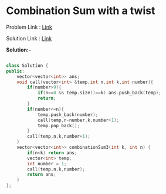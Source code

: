 # Combination Sum with a twist

Problem Link : [Link](https://leetcode.com/problems/combination-sum-iii/description/)

Solution Link : [Link](https://leetcode.com/problems/combination-sum-iii/submissions/871174721/)

**Solution:-**
```C++

class Solution {
public:
    vector<vector<int>> ans;
    void call(vector<int> &temp,int n,int k,int number){
        if(number>9){
            if(n==0 && temp.size()==k) ans.push_back(temp);
            return;
        }
        if(number<=n){
            temp.push_back(number);
            call(temp,n-number,k,number+1);
            temp.pop_back();
        }
        call(temp,n,k,number+1);
    }
    vector<vector<int>> combinationSum3(int k, int n) {
        if(n<k) return ans;
        vector<int> temp;
        int number = 1;
        call(temp,n,k,number);
        return ans;
    }
};

```
